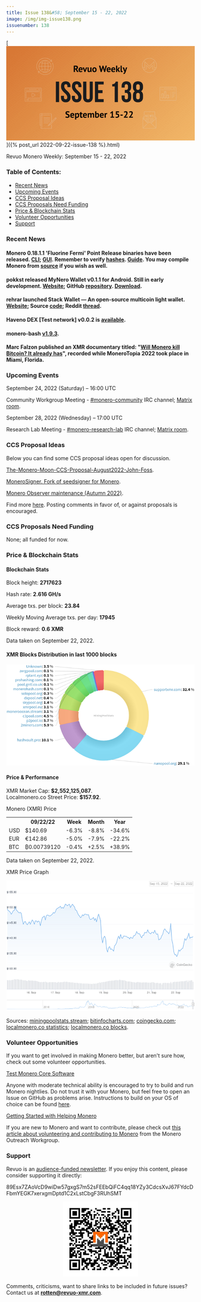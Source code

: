 ```yaml
---
title: Issue 138&#58; September 15 - 22, 2022
image: /img/img-issue138.png
issuenumber: 138
---
```

[<img src="/img/img-issue138.png" alt="Revuo Monero Weekly #138 Slide" class="img-lead">]({% post_url 2022-09-22-issue-138 %}.html)

<p class="text-lead">Revuo Monero Weekly: September 15 - 22, 2022</p>
<!--more-->

<h3>Table of Contents:</h3>
<ul class="contents">
    <li><a href="#news">Recent News</a></li>
    <li><a href="#events">Upcoming Events</a></li>
    <li><a href="#ideas">CCS Proposal Ideas</a></li>
    <li><a href="#proposals">CCS Proposals Need Funding</a></li>
    <li><a href="#stats">Price & Blockchain Stats</a></li>
    <li><a href="#volunteer">Volunteer Opportunities</a></li>
    <li><a href="#support">Support</a></li>
</ul>

<h3 id="news">Recent News</h3>

<div class="newsbyte">
    <h4>Monero 0.18.1.1 'Fluorine Fermi' Point Release binaries have been released. <a href="https://github.com/monero-project/monero/releases/tag/v0.18.1.1" target="_blank">CLI</a>; <a href="https://github.com/monero-project/monero-gui/releases/tag/v0.18.1.1" target="_blank">GUI</a>. Remember to verify <a href="https://www.getmonero.org/downloads/hashes.txt" target="_blank">hashes</a>. <a href="https://www.getmonero.org/resources/user-guides/verification-allos-advanced.html" target="_blank">Guide</a>. You may compile Monero from <a href="https://github.com/monero-project/monero#compiling-monero-from-source" target="_blank">source</a> if you wish as well.</h4>
</div>

<div class="newsbyte">
    <h4>pokkst released MyNero Wallet v0.1.1 for Android. Still in early development. <a href="https://mynero.net/" target="_blank">Website</a>; GitHub <a href="https://github.com/pokkst/monero-wallet" target="_blank">repository</a>. <a href="https://github.com/pokkst/monero-wallet/releases/tag/0.1.1" target="_blank">Download</a>.</h4>
</div>

<div class="newsbyte">
    <h4>rehrar launched Stack Wallet — An open-source multicoin light wallet. <a href="https://stackwallet.com/" target="_blank">Website</a>; Source <a href="https://github.com/cypherstack/stack_wallet/" target="_blank">code</a>; Reddit <a href="https://teddit.adminforge.de/r/Monero/comments/xkkq5e/stack_wallet_an_opensource_multicoin_lightwallet/" target="_blank">thread</a>.</h4>
</div>

<div class="newsbyte">
    <h4>Haveno DEX [Test network] v0.0.2 is <a href="https://github.com/haveno-dex/haveno/releases/tag/v0.0.2" target="_blank">available</a>.</h4>
</div>

<div class="newsbyte">
    <h4>monero-bash <a href="https://github.com/hinto-janaiyo/monero-bash/releases/tag/v1.9.3" target="_blank">v1.9.3</a>.</h4>
</div>

<div class="newsbyte">
    <h4>Marc Falzon published an XMR documentary titled: "<a href="https://piped.adminforge.de/watch?v=2xdXxUO-d70" target="_blank">Will Monero kill Bitcoin? It already has</a>", recorded while MoneroTopia 2022 took place in Miami, Florida.</h4>
</div>

<h3 id="events">Upcoming Events</h3>

<div class="event">
    <p class="date">September 24, 2022 (Saturday) – 16:00 UTC</p>
    <p>Community Workgroup Meeting - <a href="irc://irc.libera.chat/#monero-community" target="_blank">#monero-community</a> IRC channel; <a href="https://matrix.to/#/#monero-community:monero.social" target="_blank">Matrix room</a>.</p>
</div>

<div class="event">
    <p class="date" markdown="1">September 28, 2022 (Wednesday) – 17:00 UTC</p>
    <p markdown="1">Research Lab Meeting - <a href="irc://irc.libera.chat/#monero-research-lab" target="_blank">#monero-research-lab</a> IRC channel; <a href="https://matrix.to/#/#monero-research-lab:monero.social" target="_blank">Matrix room</a>.</p>
</div>

<h3 id="ideas">CCS Proposal Ideas</h3>

<p>Below you can find some CCS proposal ideas open for discussion.</p>

<div class="proposal">
<p><a href="https://repo.getmonero.org/monero-project/ccs-proposals/-/merge_requests/336" target="_blank">The-Monero-Moon-CCS-Proposal-August2022-John-Foss</a>.</p>
</div>

<div class="proposal">
<p><a href="https://repo.getmonero.org/monero-project/ccs-proposals/-/merge_requests/323" target="_blank">MoneroSigner. Fork of seedsigner for Monero</a>.</p>
</div>

<div class="proposal">
<p><a href="https://repo.getmonero.org/monero-project/ccs-proposals/-/merge_requests/342" target="_blank">Monero Observer maintenance (Autumn 2022)</a>.</p>
</div>

<div class="proposal">
<p>Find more <a href="https://ccs.getmonero.org/ideas/" target="_blank">here</a>. Posting comments in favor of, or against proposals is encouraged.</p>
</div>

<h3 id="proposals">CCS Proposals Need Funding</h3>

<p>None; all funded for now.</p>

<h3 id="stats">Price & Blockchain Stats</h3>

<h4 class="stat">Blockchain Stats</h4>

<div class="bcstats">
    <p>Block height: <b>2717623</b></p>
    <p>Hash rate: <b>2.616 GH/s</b></p>
    <p>Average txs. per block: <b>23.84</b></p>
    <p>Weekly Moving Average txs. per day: <b>17945</b></p>
    <p>Block reward: <b>0.6 XMR</b></p>
</div>
<p class="note">Data taken on September 22, 2022.</p>

<h4 class="stat">XMR Blocks Distribution in last 1000 blocks</h4>
<p><img src="/img/hashrate-pool-distribution-0922.png" alt="Hashrate Pool Distribution Pie Chart"/></p>

<h4 class="stat" id="price-stat">Price & Performance</h4>

<div class="price-intro">XMR Market Cap: <b>$2,552,125,087</b>.<br/>Localmonero.co Street Price: <b>$157.92</b>.</div>

<p class="table-title">Monero (XMR) Price</p>
<table class="price-table">
  <tr class="row1">
    <th></th>
    <th>09/22/22</th>
    <th>Week</th>
    <th>Month</th>
    <th>Year</th>
  </tr>
  <tr>
    <td data-th="XMR to">USD</td>
    <td data-th="09/22/22">$140.69</td>
    <td data-th="Week" class="red">-6.3%</td>
    <td data-th="Month" class="red">-8.8%</td>
    <td data-th="Year" class="red">-34.6%</td>
  </tr>
  <tr class="row3">
    <td data-th="XMR to">EUR</td>
    <td data-th="09/22/22">€142.86</td>
    <td data-th="Week" class="red">-5.0%</td>
    <td data-th="Month" class="red">-7.9%</td>
    <td data-th="Year" class="red">-22.2%</td>
  </tr>
  <tr>
    <td data-th="XMR to">BTC</td>
    <td data-th="09/22/22">₿0.00739120</td>
    <td data-th="Week" class="red">-0.4%</td>
    <td data-th="Month" class="green">+2.5%</td>
    <td data-th="Year" class="green">+38.9%</td>
  </tr>
</table>
<p class="note">Data taken on September 22, 2022.</p>

<p class="table-title">XMR Price Graph</p>

![XMR Price Graph 09/15/22-09/22/22](/img/weekly-chart-0922.png "XMR Price Graph 09/15/22-09/22/22")

Sources: <a href="https://miningpoolstats.stream/monero" target="_blank">miningpoolstats.stream</a>; <a href="https://bitinfocharts.com/monero/" target="_blank">bitinfocharts.com</a>; <a href="https://www.coingecko.com/en/coins/monero" target="_blank">coingecko.com</a>; <a href="https://localmonero.co/statistics" target="_blank">localmonero.co statistics</a>; <a href="https://localmonero.co/blocks" target="_blank">localmonero.co blocks</a>.

<h3 id="volunteer">Volunteer Opportunities</h3>

<p>If you want to get involved in making Monero better, but aren't sure how, check out some volunteer opportunities.</p>

<div class="newsbyte">
    <p class="date"><a href="https://github.com/monero-project/monero" target="_blank">Test Monero Core Software</a></p>
    <p>Anyone with moderate technical ability is encouraged to try to build and run Monero nightlies. Do not trust it with your Monero, but feel free to open an Issue on GitHub as problems arise. Instructions to build on your OS of choice can be found <a href="https://github.com/monero-project/monero#compiling-monero-from-source" target="_blank">here</a>. </p>
</div>

<div class="newsbyte">
    <p class="date"><a href="https://github.com/monero-project/monero" target="_blank">Getting Started with Helping Monero</a></p>
    <p>If you are new to Monero and want to contribute, please check out <a href="https://www.monerooutreach.org/stories/getting-started-helping-monero.php" target="_blank">this article about volunteering and contributing to Monero</a> from the Monero Outreach Workgroup. </p>
</div>

<h3 id="support">Support</h3>

<p markdown="1">Revuo is an <a href="https://revuo-xmr.com/support/">audience-funded newsletter</a>. If you enjoy this content, please consider supporting it directly:</p>

<p class="address" markdown="1">89Esx7ZAoVcD9wiDw57gxgS7m52sFEEbQiFC4qq18YZy3CdcsXvJ67FYdcDFbmYEGK7xerxgmDptd1C2xLstCbgF3RUhSMT</p>

<p><center><a href="monero:89Esx7ZAoVcD9wiDw57gxgS7m52sFEEbQiFC4qq18YZy3CdcsXvJ67FYdcDFbmYEGK7xerxgmDptd1C2xLstCbgF3RUhSMT" class="qr"><img src="/img/donate-monero.jpg" style="max-width: 200px;"/></a></center></p>

Comments, criticisms, want to share links to be included in future issues? Contact us at **rotten@revuo-xmr.com**.
